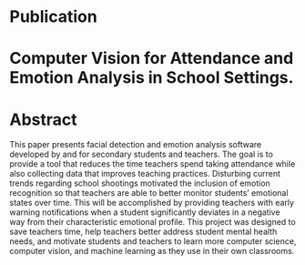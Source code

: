 # Publication

# Computer Vision for Attendance and Emotion Analysis in School Settings. 

# Abstract 
This paper presents facial detection and emotion
analysis software developed by and for secondary students and
teachers. The goal is to provide a tool that reduces the time
teachers spend taking attendance while also collecting data that
improves teaching practices. Disturbing current trends regarding
school shootings motivated the inclusion of emotion recognition
so that teachers are able to better monitor students’ emotional
states over time. This will be accomplished by providing teachers
with early warning notifications when a student significantly
deviates in a negative way from their characteristic emotional
profile. This project was designed to save teachers time, help
teachers better address student mental health needs, and motivate
students and teachers to learn more computer science, computer
vision, and machine learning as they use in their own classrooms. 
